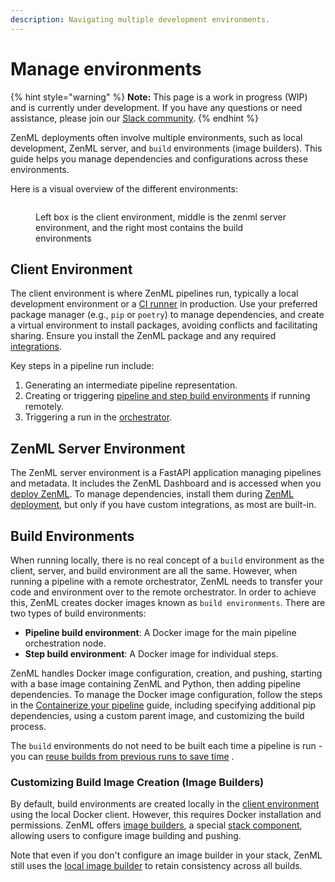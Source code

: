 ```yaml
---
description: Navigating multiple development environments.
---
```


# Manage environments

{% hint style="warning" %}
**Note:** This page is a work in progress (WIP) and is currently under development. If you have any questions or need assistance, please join our [Slack community](https://zenml.io/slack).
{% endhint %}

ZenML deployments often involve multiple environments, such as local development, ZenML server, and `build` environments (image builders). This guide helps you manage dependencies and configurations across these environments.

Here is a visual overview of the different environments:

<figure><img src="../../.gitbook/assets/SystemArchitecture.png" alt=""><figcaption><p>Left box is the client environment, middle is the zenml server environment, and the right most contains the build environments</p></figcaption></figure>

## Client Environment

The client environment is where ZenML pipelines run, typically a local development environment or a [CI runner](../../platform-guide/set-up-your-mlops-platform/productionalize-with-ci-cd-ct.md) in production. Use your preferred package manager (e.g., `pip` or `poetry`) to manage dependencies, and create a virtual environment to install packages, avoiding conflicts and facilitating sharing. Ensure you install the ZenML package and any required [integrations](../component-guide/component-guide.md).

Key steps in a pipeline run include:

1. Generating an intermediate pipeline representation.
2. Creating or triggering [pipeline and step build environments](manage-environments.md#build-environments) if running remotely.
3. Triggering a run in the [orchestrator](../component-guide/orchestrators/orchestrators.md).

## ZenML Server Environment

The ZenML server environment is a FastAPI application managing pipelines and metadata. It includes the ZenML Dashboard and is accessed when you [deploy ZenML](../../platform-guide/set-up-your-mlops-platform/deploy-zenml/deploy-zenml.md). To manage dependencies, install them during [ZenML deployment](../../platform-guide/set-up-your-mlops-platform/deploy-zenml/deploy-zenml.md), but only if you have custom integrations, as most are built-in.

## Build Environments

When running locally, there is no real concept of a `build` environment as the client, server, and build environment are all the same. However, when running a pipeline with a remote orchestrator, ZenML needs to transfer your code and environment over to the remote orchestrator. In order to achieve this, ZenML creates docker images known as `build environments`. There are two types of build environments:

* **Pipeline build environment**: A Docker image for the main pipeline orchestration node.
* **Step build environment**: A Docker image for individual steps.

ZenML handles Docker image configuration, creation, and pushing, starting with a base image containing ZenML and Python, then adding pipeline dependencies. To manage the Docker image configuration, follow the steps in the [Containerize your pipeline](containerize-your-pipeline.md) guide, including specifying additional pip dependencies, using a custom parent image, and customizing the build process.

The `build` environments do not need to be built each time a pipeline is run - you can [reuse builds from previous runs to save time](containerize-your-pipeline.md#reuse-docker-image-builds-from-previous-runs) .

### Customizing Build Image Creation (Image Builders)

By default, build environments are created locally in the [client environment](manage-environments.md#client-environment) using the local Docker client. However, this requires Docker installation and permissions. ZenML offers [image builders](../component-guide/image-builders/), a special [stack component](../starter-guide/understand-stacks.md), allowing users to configure image building and pushing.

Note that even if you don't configure an image builder in your stack, ZenML still uses the [local image builder](../component-guide/image-builders/local.md) to retain consistency across all builds.
